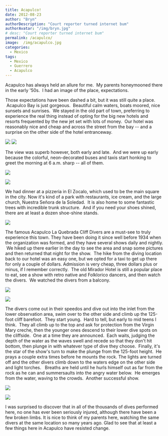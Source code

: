 ```yaml
---
title: Acapulco!
date: 2012-08-23
author: "Bryn"
authorDescription: "Court reporter turned internet bum"
authorAvatar: "/img/bryn.jpg"
# desc: "Court reporter turned internet bum"
permalink: /acapulco/
image:  /img/acapulco.jpg
categories:
  - Mexico
tags:
  - Mexico
  - Guerrero
  - Acapulco
---
```

Acapulco has always held an allure for me.  My parents honeymooned there in the early '50s.  I had an image of the place, expectations.

Those expectations have been dashed a bit, but it was still quite a place.  Acapulco Bay is just gorgeous.  Beautiful calm waters, boats moored, nice sunsets and sunrises.  We stayed in the old part of town, preferring to experience the real thing instead of opting for the big new hotels and resorts frequented by the new jet set with lots of money.  Our hotel was reasonably nice and cheap and across the street from the bay -- and a surprise on the other side of the hotel entranceway.

[![](https://live.staticflickr.com/1859/43489455135_a85f14fd97_c.jpg)](https://www.flickr.com/photos/vagabondians/43489455135/in/album-72157700840824825/)
[![](https://live.staticflickr.com/1889/44347794832_f21cdc3b4c_c.jpg)](https://www.flickr.com/photos/vagabondians/44347794832/in/album-72157700840824825/)

The view was superb however, both early and late.  And we were up early because the colorful, neon-decorated buses and taxis start honking to greet the morning at 6 a.m. sharp -- all of them.

[![](https://live.staticflickr.com/1866/42588384460_bc990f8cbf_c.jpg)](https://www.flickr.com/photos/vagabondians/42588384460/in/album-72157700840824825/)

[![](https://live.staticflickr.com/1897/30528976928_6fd76f6635_c.jpg)](https://www.flickr.com/photos/vagabondians/30528976928/in/album-72157700840824825/)

We had dinner at a pizzeria in El Zocalo, which used to be the main square in the city. Now it's kind of a park with restaurants, ice cream, and the large church, Nuestra Señora de la Soledad.  It is also home to some fantastic trees with incredible trunk structure.  And if you need your shoes shined, there are at least a dozen shoe-shine stands.

[![](https://live.staticflickr.com/1881/42588280310_a6034488c2_c.jpg)](https://www.flickr.com/photos/vagabondians/42588280310/in/album-72157700840824825/)

The famous Acapulco La Quebrada Cliff Divers are a must-see to truly experience this town. They have been doing it since well before 1934 when the organization was formed, and they have several shows daily and nightly.  We hiked up there earlier in the day to see the area and snap some pictures and then returned that night for the show.  The hike from the diving location back to our hotel was an easy one, but we opted for a taxi to get up there for only a couple of dollars. Admission is very cheap, three dollars plus or minus, if I remember correctly.  The old Mirador Hotel is still a popular place to eat, see a show with retro native and Folklorico dancers, and then watch the divers.  We watched the divers from a balcony.

[![](https://live.staticflickr.com/1861/43489287815_3bd3b7e8b2_c.jpg)](https://www.flickr.com/photos/vagabondians/43489287815/in/album-72157700840824825/)

[![](https://live.staticflickr.com/1898/43679699364_baa55c0a4b_c.jpg)](https://www.flickr.com/photos/vagabondians/43679699364/in/album-72157700840824825/)

The divers come out in their speedos and dive out into the inlet from the lower observation area, swim over to the other side and climb up the 125-foot cliff barefoot.  They start young.  Hard to tell, but early to mid teens I think.  They all climb up to the top and ask for protection from the Virgin Mary creche, then the younger ones descend to their lower dive spots on the cliffside.  One at a time they are announced.  Each waits, judging the depth of the water as the waves swell and recede so that they don't hit bottom, then plunge in with whatever type of dive they choose.  Finally, it's the star of the show's turn to make the plunge from the 125-foot height.  He prays a couple extra times before he mounts the rock. The lights are turned off and the other divers climb down to the waters edge on the other side and light torches.   Breaths are held until he hurls himself out as far from the rock as he can and summersaults into the angry water below.  He emerges from the water, waving to the crowds.  Another successful show.

[![](https://live.staticflickr.com/1852/44396923961_9080c8ae4a_c.jpg)](https://www.flickr.com/photos/vagabondians/44396923961/in/album-72157700840824825/)

[![](https://live.staticflickr.com/1897/29459851947_d774a980c5_c.jpg)](https://www.flickr.com/photos/vagabondians/29459851947/in/album-72157700840824825/)

I was surprised to discover that in all of the thousands of dives performed here, no one has ever been seriously injured, although there have been a few broken limbs. It is nice to think of my parents here, watching the same divers at the same location so many years ago. Glad to see that at least a few things here in Acapulco have resisted change.